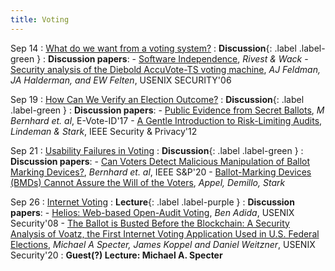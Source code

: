 ```yaml
---
title: Voting
---
```


Sep 14
: [What do we want from a voting system?](#)
  :  **Discussion**{: .label .label-green }
: **Discussion papers**:
    -  [Software Independence](https://people.csail.mit.edu/rivest/pubs/RW06.pdf), _Rivest & Wack_
    -  [Security analysis of the Diebold AccuVote-TS voting machine](https://www.usenix.org/legacy/event/evt07/tech/full_papers/feldman/feldman_html/), _AJ Feldman, JA Halderman, and EW Felten_, USENIX SECURITY'06

Sep 19
: [How Can We Verify an Election Outcome?](#)
  : **Discussion**{: .label .label-green }
: **Discussion papers**:
    - [Public Evidence from Secret Ballots](https://arxiv.org/pdf/1707.08619.pdf), _M Bernhard et. al_, E-Vote-ID'17
    - [A Gentle Introduction to Risk-Limiting Audits](https://www.stat.berkeley.edu/~stark/Preprints/gentle12.pdf), _Lindeman & Stark_, IEEE Security & Privacy'12 

Sep 21
: [Usability Failures in Voting](#)
  :  **Discussion**{: .label .label-green }
: **Discussion papers**:
    -  [Can Voters Detect Malicious Manipulation
of Ballot Marking Devices?](https://par.nsf.gov/servlets/purl/10222852), _Bernhard et. al_, IEEE S&P'20
    -  [Ballot-Marking Devices (BMDs) Cannot Assure the Will of the Voters](https://papers.ssrn.com/sol3/papers.cfm?abstract_id=3375755), _Appel, Demillo, Stark_ 


Sep 26 
: [Internet Voting](#)
  : **Lecture**{: .label .label-purple } 
: **Discussion papers**:
    -  [Helios: Web-based Open-Audit Voting](https://www.usenix.org/legacy/event/sec08/tech/full_papers/adida/adida.pdf), _Ben Adida_, USENIX Security'08
    -  [The Ballot is Busted Before the Blockchain: A Security Analysis of Voatz, the First Internet Voting Application Used in U.S. Federal Elections](https://www.usenix.org/system/files/sec20-specter.pdf), _Michael A Specter, James Koppel and Daniel Weitzner_, USENIX Security'20
: **Guest(?) Lecture: Michael A. Specter**
